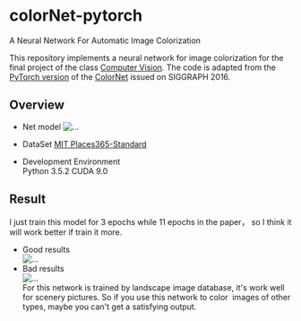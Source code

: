 # colorNet-pytorch
A Neural Network For Automatic Image Colorization

This repository implements a neural network for image colorization for the final project of the class [Computer Vision](http://www.cs.columbia.edu/~vondrick/class/vision-fa18/). The code is adapted from the [PyTorch version](https://github.com/shufanwu/colorNet-pytorch) of the [ColorNet](http://hi.cs.waseda.ac.jp/~iizuka/projects/colorization/en/) issued on SIGGRAPH 2016. 

## Overview
* Net model
![...](https://github.com/shufanwu/colorNet-pytorch/blob/master/readme%20images/model.png)

* DataSet
[MIT Places365-Standard](http://places2.csail.mit.edu/download.html)  


* Development Environment  
Python 3.5.2
CUDA 9.0  

## Result
I just train this model for 3 epochs while 11 epochs in the paper， so I think it will work better if train it more.

* Good results  
![...](https://github.com/shufanwu/colorNet-pytorch/blob/master/readme%20images/good-result.png)  
* Bad results  
![...](https://github.com/shufanwu/colorNet-pytorch/blob/master/readme%20images/bad-result.png)  
For this network is trained by landscape image database, it's work well for scenery pictures. So if you use this network to color  images of other types, maybe you can't get a satisfying output.


